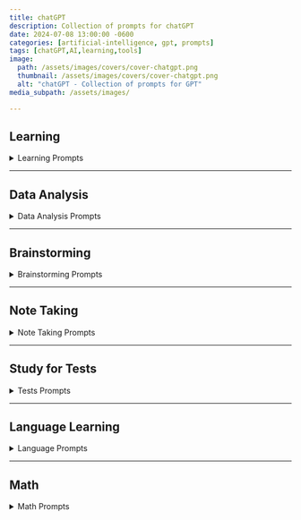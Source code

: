 ```yaml
---
title: chatGPT
description: Collection of prompts for chatGPT
date: 2024-07-08 13:00:00 -0600
categories: [artificial-intelligence, gpt, prompts]
tags: [chatGPT,AI,learning,tools]
image:
  path: /assets/images/covers/cover-chatgpt.png
  thumbnail: /assets/images/covers/cover-chatgpt.png
  alt: "chatGPT - Collection of prompts for GPT"
media_subpath: /assets/images/

---
```



## Learning
<details>
<summary>Learning Prompts</summary>

<p><b>Learn a Concept</b><br>
Explain the `TOPIC` by giving the Why ? What ? How ?<br>
<p><b>Compare (short)</b><br>
In a short sentence explain the difference between `TOPIC A` and `TOPIC B`<br>
<b>Compare (Detailed)</b><br>
Compare and contrast the following concepts `TOPIC A` and `TOPIC B`<br>
<b>Explain Concept</b><br>
Explain to me in the simplest terms possible as if I’m a complete beginner for `TOPIC`<br>
<b>5 key points</b><br>
What are the 5 key points I should when studying the topic above ?<br>
<b>Re-explain</b><br>
I don't understand can you re-explain in a different way ?<br>
<b>Visualization Exercise</b><br>
Guide me through a visualization exercise to help me internalize the `TOPIC` and imagine myself successfully applying it to a real-life situation.<br>
<b>Create Mental model | Analogy | Metaphor</b><br>
create a mental model or analogy or metaphor to help me understand the following concept `TOPIC`<br>

<b>Socractic questioning</b><br>
I want you to act as a Socrate and use the socratic method to help me improve my critical thinking , logic and reason skills.  your task is to ask open-ended questions to the statement I make and after I provide a response, give me constructive feedback to each response before you ask the next question.<br>

</details>

---

## Data Analysis
  <details>
  <summary>Data Analysis Prompts</summary>
  <ul>
  <li>Can you <span style="color:#406CB4">load and preview the data?</span></li>
  <li>Can you <span style="color:#406CB4">describe the data?</span></li>
  <li>Can you <span style="color:#406CB4">explain this dataset in one paragraph?</span></li>
  <li>Can you <span style="color:#406CB4">explain this dataset in simple terms?</span></li>
  <li>Can you <span style="color:#406CB4">explain this dataset like I’m 5 years old?</span></li>
  <li>What’s the <span style="color:#406CB4">main takeaway from this dataset?</span></li>
  <li>What are the <span style="color:#406CB4">rows and columns in this dataset?</span></li>
  <li>What <span style="color:#406CB4">insights</span> do you see here? Give me a numbered list</li>
  <li>Can you <span style="color:#406CB4">create a graph</span> using this data?</li>
  <li>Can you <span style="color:#406CB4">create a chart</span> using this data?</li>
  <li>Can you <span style="color:#406CB4">create a heatmap</span> using this data?</li>
  <li>What are the <span style="color:#406CB4">trends</span> shown in this data?</li>
  <li>Can you <span style="color:#406CB4">list the top 10 key points</span>?</li>
  <li>Can you <span style="color:#406CB4">write me an article</span> based on this dataset?</li>
  <li>Can you write a <span style="color:#406CB4">one sentence recap</span> of this data?</li>
  <li>Can you <span style="color:#406CB4">clean</span> this dataset?</li>
  <li>Can you <span style="color:#406CB4">segment this data and create a table</span>?</li>
  <li>Can you <span style="color:#406CB4">create a presentation</span> based on this data?</li>
  <li>Can you <span style="color:#406CB4">create 10 visuals to represent different data points</span>?</li>
  <li>Can you <span style="color:#406CB4">create a visual word cloud</span>?</li>
  <li>Can you <span style="color:#406CB4">make the graphs more beautiful</span>?</li>
  <li><span style="color:#406CB4">Create a visual chart</span>, based on this data</li>
  <li>Show me the <span style="color:#406CB4">top trends in a visual format</span></li>
  <li>What is the <span style="color:#406CB4">key lesson</span> from this dataset?</li>
  </ul>
  </details>

---

## Brainstorming
<details>
<summary>Brainstorming Prompts</summary>

<b>Brainstorm Ideas</b><br>
Brainstorm new ideas or approaches.  prioritize ideas that are uncommon or novel for TOPIC<br>

<b>Create a Mind Map</b><br>
Create a mind map.  List out the central idea, main branches, and sub-branches for `TOPIC`<br>

<b>Order of what to learn</b><br>
I want you to act as an expert in `TOPIC` and imagine that I am a complete beginner .  What do you think are the 10 most important concepts from this subject to start with and in which order ?  give me a brief overview of those concepts and your reasoning as to why its best to learn them in the that order.<br>

<b>Build topic list using Pareto Principal</b><br>
I want to learn `TOPIC`.   Can you use the Pareto principal (80/20 rule), which identifies 20% of the topic that will yield me 80% of the desired results, to create a focused learning plan for me.<br>

<b>Get Project Ideas</b><br>
I am a beginner interested in learning `TOPIC`.   Can you give me some beginner project ideas to help strengthen my knowledge ?<br>

</details>

---

## Note Taking
<details>
<summary>Note Taking Prompts</summary>

<b>Summarize Notes</b><br>
Summarize this and re-write on one sentence:  `(Paste Text here )`<br>

<b>Expand on Notes</b><br>
Expand on these notes: `(Paste Text here )`<br>

<b>Summarize a Book</b><br>
Give me the main points of the book `(Book Title)` ?<br>

<b>Summarize Text</b><br>
Summarize the following in **300 characters or less**. Then list 3 use cases or practical examples.  Briefly describe alternatives, benefits and trade-offs.<br>

<b>Q&A After uploading PDF</b><br>
Ask me 5 questions that will improve the response you will be giving me
I’ll share an article below .  How does the information in this article apply to an azure cloud architect  ?<br>

Assuming the role of a senior azure architect with 20+ experience for the rest of the conversation.  I’d like to engage in a Q&A session where you’ll provide insights, analysis, and answers based on the uploaded report in PDF.<br>

</details>

---

## Study for Tests
<details>
<summary>Tests Prompts</summary>

#### Test yourself using Feynman technique
<b>Create a study plan</b><br>
Create a study timetable for a student revising `TOPIC`
The timetable should cover a week.
The timetable should break the above topic down into it's individual learning topics.
The timetable should include food breaks, excercise breaks and sleep.
Each day should be displayed in timeblocks.

<b>Create a test</b><br>
I have an upcoming exam that I need to practice could you please provide me with 5 multiple choice and 5 long form questions for me to practice ?

<b>Create multiple choice questions</b><br>
Topic: `TOPIC`
Write a multiple choice question with 1 correct answer and 4 incorrect distractor answers.
Answers should be labelled A to E.  each answer should have a explanation

<b>Create Multiple Choice Questions</b><br>
You are a college professor in `SUBJECT`.  Create 10 multiple choice questions based on the topic of `TOPIC`.  There should be 1 correct answer and 3 incorrect answers.

Allow me to answer one question at a time before providing me another question.   For each question I answer,  please advice if I am correct or incorrect and provide an explanation accordingly.

<b>Short answer prompt</b><br>
You are a college professor in `SUBJECT`.  Create 5 based **short answer questions** on a topic of `TOPIC`.

Allow me to answer one question at a time before providing me another question.  For each question I answer, please advice if I am correct or incorrect and provide an explanation.  Grade my answers in percentages.

<b>Create Study schedule</b><br>
create a study schedule for all of the above in an appropriate amount of weeks.  I can study 2 hours every Tuesday and Thursday.  Please include time for revision and testing.


</details>

---

## Language Learning
<details>
<summary>Language  Prompts</summary>

<b>Learn a Language </b><br>
Could you please help me practice a basic conversation in `LANGUAGE` where we talk to each other ? imagine we just met.  you will start the conversation off and wait for me to respond.  please translate each response to english.

</details>

---

## Math
<details>
<summary>Math  Prompts</summary>

<b>Learn Math</b><br>
I want you to act as a math teacher.   I will provide some mathematical equations or concepts, and it will be your job to explain them in easy-to-understand terms.  This could include providing step-by-step instructions for solving a problem, demonstrating various techniques with visuals or suggesting online resources for further study.  My first request is " I need help understanding how probability works"

<b>Understand Math question</b><br>
I don't understand how to do this math problem -3 +2x = 11, could you show me how to do it step-by-step ?

</details>
